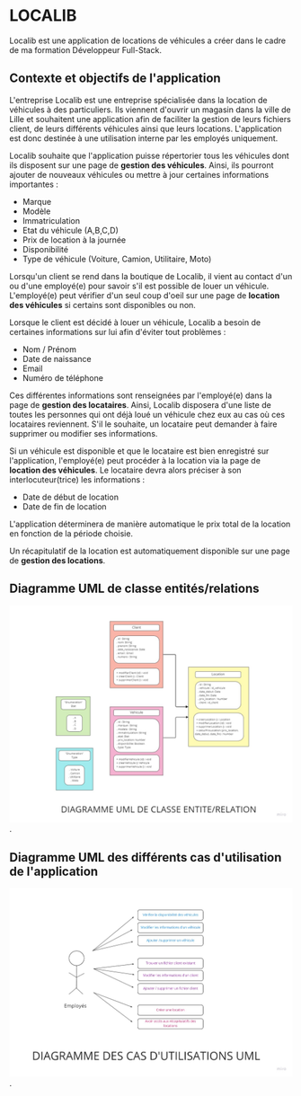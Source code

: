 # LOCALIB

Localib est une application de locations de véhicules a créer dans le cadre de ma formation Développeur Full-Stack.

## Contexte et objectifs de l'application

L'entreprise Localib est une entreprise spécialisée dans la location de véhicules à des particuliers. Ils viennent d'ouvrir un magasin dans la ville de Lille et souhaitent une application afin de faciliter la gestion de leurs fichiers client, de leurs différents véhicules ainsi que leurs locations. L'application est donc destinée à une utilisation interne par les employés uniquement.

Localib souhaite que l'application puisse répertorier tous les véhicules dont ils disposent sur une page de **gestion des véhicules**. Ainsi, ils pourront ajouter de nouveaux véhicules ou mettre à jour certaines informations importantes :
- Marque
- Modèle
- Immatriculation
- Etat du véhicule (A,B,C,D)
- Prix de location à la journée
- Disponibilité
- Type de véhicule (Voiture, Camion, Utilitaire, Moto)

Lorsqu'un client se rend dans la boutique de Localib, il vient au contact d'un ou d'une employé(e) pour savoir s'il est possible de louer un véhicule. L'employé(e) peut vérifier d'un seul coup d'oeil sur une page de **location des véhicules** si certains sont disponibles ou non.

Lorsque le client est décidé à louer un véhicule, Localib a besoin de certaines informations sur lui afin d'éviter tout problèmes :

- Nom / Prénom
- Date de naissance
- Email
- Numéro de téléphone

Ces différentes informations sont renseignées par l'employé(e) dans la page de **gestion des locataires**. Ainsi, Localib disposera d'une liste de toutes les personnes qui ont déjà loué un véhicule chez eux au cas où ces locataires reviennent. S'il le souhaite, un locataire peut demander à faire supprimer ou modifier ses informations.

Si un véhicule est disponible et que le locataire est bien enregistré sur l'application, l'employé(e) peut procéder à la location via la page de **location des véhicules**. Le locataire devra alors préciser à son interlocuteur(trice) les informations :
- Date de début de location
- Date de fin de location

L'application déterminera de manière automatique le prix total de la location en fonction de la période choisie.

Un récapitulatif de la location est automatiquement disponible sur une page de **gestion des locations**.


## Diagramme UML de classe entités/relations 

![Diagramme UML de classe entités/relations ](/assets/UML_diagram_entity-relationship.jpg).

## Diagramme UML des différents cas d'utilisation de l'application

![Diagramme UML des cas d'utilisations ](/assets/UML_diagram_use_cases.jpg).